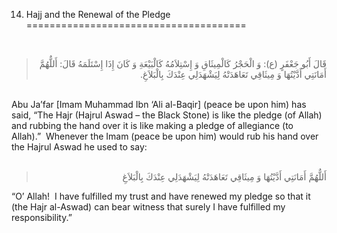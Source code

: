 14. Hajj and the Renewal of the Pledge
======================================

 

<blockquote dir="rtl">
  <p>
قَالَ أَبُو جَعْفَرٍ (ع): وَ الْحَجْرُ كَالْمِيثَاقِ وَ إِسْتِلاَمُهُ
كَالْبَيْعَةِ وَ كَانَ إِذَا إِسْتَلَمَهُ قَالَ: أَللٌّهُمَّ
أَمَانَتِي أَدَّيْتُهَا وَ مِيثَاقِي تَعَاهَدَتْهُ لِيَشْهَدَلِي
عِنْدَكَ بِالْبَلاَغِ.
  </p>
</blockquote>

   
 Abu Ja’far [Imam Muhammad Ibn ‘Ali al-Baqir] (peace be upon him) has
said, “The Hajr (Hajrul Aswad – the Black Stone) is like the pledge (of
Allah) and rubbing the hand over it is like making a pledge of
allegiance (to Allah).”  Whenever the Imam (peace be upon him) would rub
his hand over the Hajrul Aswad he used to say:  
  

<blockquote dir="rtl">
  <p>
أَللٌّهُمَّ أَمَانَتِي أَدَّيْتُهَا وَ مِيثَاقِي تَعَاهَدَتْهُ
لِيَشْهَدَلِي عِنْدَكَ بِالْبَلاَغِ
  </p>
</blockquote>

“O’ Allah!  I have fulfilled my trust and have renewed my pledge so that
it (the Hajr al-Aswad) can bear witness that surely I have fulfilled my
responsibility.”  
  


